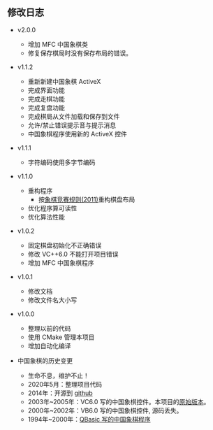 ## 修改日志
- v2.0.0
  - 增加 MFC 中国象棋类
  - 修复保存棋局时没有保存布局的错误。

- v1.1.2
  - 重新新建中国象棋 ActiveX
  - 完成界面功能
  - 完成走棋功能
  - 完成复盘功能
  - 完成棋局从文件加载和保存到文件
  - 允许/禁止错误提示音与提示消息
  - 中国象棋程序使用新的 ActiveX 控件

- v1.1.1
  + 字符编码使用多字节编码
 
- v1.1.0
  + 重构程序
    - 按[象棋竞赛规则(2011)](Documents/ChineseChessRule2011.pdf)重构棋盘布局
  + 优化程序算可读性
  + 优化算法性能

- v1.0.2
  + 固定棋盘初始化不正确错误
  + 修改 VC++6.0 不能打开项目错误
  + 增加 MFC 中国象棋程序

- v1.0.1
  + 修改文档
  + 修改文件名大小写

- v1.0.0
  + 整理以前的代码
  + 使用 CMake 管理本项目
  + 增加自动化编译

- 中国象棋的历史变更
  + 生命不息，维护不止！
  + 2020年5月：整理项目代码
  + 2014年：开源到 [github](https://github.com/KangLin/ChineseChessControl/)
  + 2003年~2005年：VC6.0 写的中国象棋控件。本项目的[原始版本](https://github.com/KangLin/pre2006/tree/master/Programe/VC/%E4%B8%AD%E5%9B%BD%E8%B1%A1%E6%A3%8B%E6%8E%A7%E4%BB%B6)。
  + 2000年~2002年：VB6.0 写的中国象棋控件, 源码丢失。
  + 1994年~2000年：[QBasic 写的中国象棋程序](https://github.com/KangLin/pre2006/tree/master/Programe/VB/XQ)
